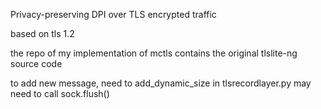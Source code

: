 Privacy-preserving DPI over TLS encrypted traffic

based on tls 1.2

the repo of my implementation of mctls contains the original tlslite-ng source code

to add new message, need to add_dynamic_size in tlsrecordlayer.py
may need to call sock.flush()